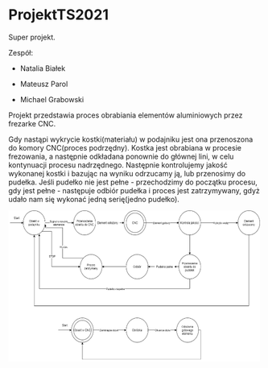 # ProjektTS2021

Super projekt.

 Zespół:

- Natalia Białek

- Mateusz Parol

- Michael Grabowski

Projekt przedstawia proces obrabiania elementów aluminiowych przez frezarke CNC. 

Gdy nastąpi wykrycie kostki(materiału) w podajniku jest ona przenoszona do komory CNC(proces podrzędny). Kostka jest obrabiana w procesie frezowania, a następnie odkładana ponownie do głównej lini, w celu kontynuacji procesu nadrzędnego. Następnie kontrolujemy jakość wykonanej kostki i bazując na wyniku odrzucamy ją, lub przenosimy do pudełka. Jeśli pudełko nie jest pełne - przechodzimy do początku procesu, gdy jest pełne - następuje odbiór pudełka i proces jest zatrzymywany, gdyż udało nam się wykonać jedną serię(jedno pudełko).



<img src="https://github.com/Evroc/ProjektTS2021/blob/main/superproces.png" width="500" height="300">
